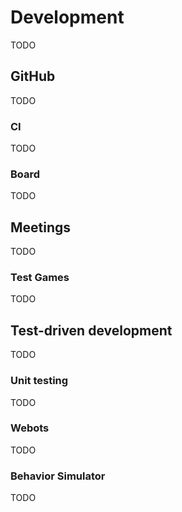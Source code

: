 # Development

TODO

## GitHub

TODO

### CI

TODO

### Board

TODO

## Meetings

TODO

### Test Games

TODO

## Test-driven development

TODO

### Unit testing

TODO

### Webots

TODO

### Behavior Simulator

TODO
